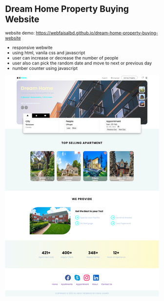# Dream Home Property Buying Website

website demo: https://webfaisalbd.github.io/dream-home-property-buying-website

- responsive webwite
- using html, vanila css and javascript
- user can increase or decrease the number of people
- user also can pick the random date and move to next or previous day
- number counter using javascript

<img src="/images/website.png" alt="">




